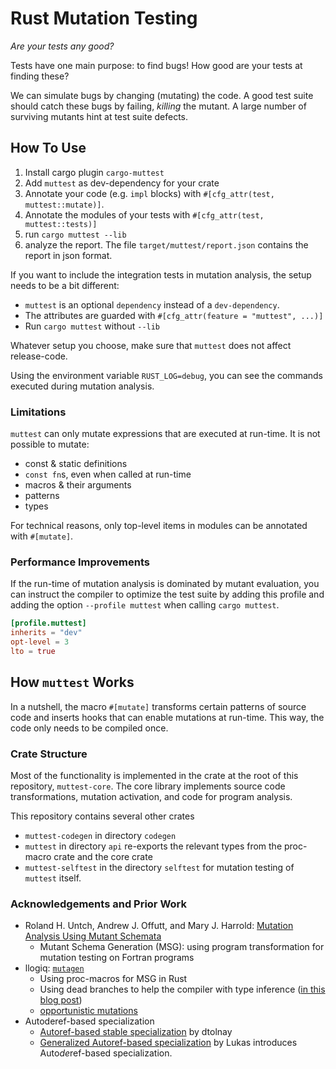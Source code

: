 # Rust Mutation Testing

*Are your tests any good?*

Tests have one main purpose: to find bugs!
How good are your tests at finding these?

We can simulate bugs by changing (mutating) the code.
A good test suite should catch these bugs by failing, *killing* the mutant.
A large number of surviving mutants hint at test suite defects.

## How To Use

1. Install cargo plugin `cargo-muttest`
2. Add `muttest` as dev-dependency for your crate
3. Annotate your code (e.g. `impl` blocks) with `#[cfg_attr(test, muttest::mutate)]`.
4. Annotate the modules of your tests with `#[cfg_attr(test, muttest::tests)]`
5. run `cargo muttest --lib`
6. analyze the report. The file `target/muttest/report.json` contains the report in json format.

If you want to include the integration tests in mutation analysis, the setup needs to be a bit different:

- `muttest` is an optional `dependency` instead of a `dev-dependency`.
- The attributes are guarded with `#[cfg_attr(feature = "muttest", ...)]`
- Run `cargo muttest` without `--lib`

Whatever setup you choose, make sure that `muttest` does not affect release-code. 

Using the environment variable `RUST_LOG=debug`, you can see the commands executed during mutation analysis.

### Limitations

`muttest` can only mutate expressions that are executed at run-time.
It is not possible to mutate:

* const & static definitions
* `const fn`s, even when called at run-time
* macros & their arguments
* patterns
* types

For technical reasons, only top-level items in modules can be annotated with `#[mutate]`.

### Performance Improvements

If the run-time of mutation analysis is dominated by mutant evaluation, you can instruct the compiler to optimize the test suite by adding this profile and adding the option `--profile muttest` when calling `cargo muttest`.

```toml
[profile.muttest]
inherits = "dev"
opt-level = 3
lto = true
```

## How `muttest` Works

In a nutshell, the macro `#[mutate]` transforms certain patterns of source code and inserts hooks that can enable mutations at run-time.
This way, the code only needs to be compiled once.

### Crate Structure

Most of the functionality is implemented in the crate at the root of this repository, `muttest-core`.
The core library implements source code transformations, mutation activation, and code for program analysis.

This repository contains several other crates

- `muttest-codegen` in directory `codegen`
- `muttest` in directory `api` re-exports the relevant types from the proc-macro crate and the core crate 
- `muttest-selftest` in the directory `selftest` for mutation testing of `muttest` itself.

### Acknowledgements and Prior Work

* Roland H. Untch, Andrew J. Offutt, and Mary J. Harrold: [Mutation Analysis Using Mutant Schemata](https://doi.org/10.1145/174146.154265)
  * Mutant Schema Generation (MSG): using program transformation for mutation testing on Fortran programs
* llogiq: [`mutagen`](https://github.com/llogiq/mutagen)
  * Using proc-macros for MSG in Rust
  * Using dead branches to help the compiler with type inference ([in this blog post](https://llogiq.github.io/2018/04/11/shift.html))
  * [opportunistic mutations](https://llogiq.github.io/2018/03/03/opportune.html)
* Autoderef-based specialization
  * [Autoref-based stable specialization](https://github.com/dtolnay/case-studies/blob/master/autoref-specialization/README.md) by dtolnay
  * [Generalized Autoref-based specialization](http://lukaskalbertodt.github.io/2019/12/05/generalized-autoref-based-specialization.html) by Lukas introduces Auto*de*ref-based specialization.
